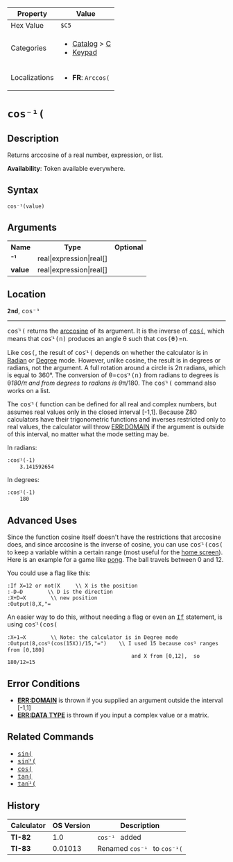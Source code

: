 | Property      | Value |
|---------------|-------|
| Hex Value     | `$C5`|
| Categories    | <ul><li>[Catalog](<../categories/Catalog.md>) > [C](<../categories/Catalog.md#C>)</li><li>[Keypad](<../categories/Keypad.md>)</li></ul> |
| Localizations | <ul><li><b>FR</b>: `Arccos(`</li></ul> |

# `cos⁻¹(`

## Description
Returns arccosine of a real number, expression, or list.


<b>Availability</b>: Token available everywhere.

## Syntax
`cos⁻¹(value)`

## Arguments
<table>
<tr><th>Name</th><th>Type</th><th>Optional</th></tr>

<tr><td><b>⁻¹</b></td><td>real|expression|real[]</td><td></td></tr>

<tr><td><b>value</b></td><td>real|expression|real[]</td><td></td></tr>

</table>

## Location
<tt><kbd><b>2nd</b></kbd></tt>, <kbd>cos⁻¹</kbd>
<hr>

<tt>cosֿ¹(</tt> returns the [arccosine](https://mathworld.wolfram.com/InverseCosine.html) of its argument. It is the inverse of <tt><a href="cos(.md">cos(</a></tt>, which means that <tt>cosֿ¹(n)</tt> produces an angle θ such that <tt>cos(θ)</tt>=n.

Like <tt>cos(</tt>, the result of <tt>cosֿ¹(</tt> depends on whether the calculator is in [Radian](radian-mode) or [Degree](degree-mode) mode. However, unlike cosine, the result is in degrees or radians, not the argument. A full rotation around a circle is 2π radians, which is equal to 360°. The conversion of θ=<tt>cosֿ¹(n)</tt> from radians to degrees is θ*180/π and from degrees to radians is θ*π/180. The <tt>cosֿ¹(</tt> command also works on a list.

The <tt>cosֿ¹(</tt> function can be defined for all real and complex numbers, but assumes real values only in the closed interval [-1,1]. Because Z80 calculators have their trigonometric functions and inverses restricted only to real values, the calculator will throw [ERR:DOMAIN](errors#domain) if the argument is outside of this interval, no matter what the mode setting may be.

In radians:

```ti-basic
:cosֿ¹(-1)
    3.141592654
```

  
In degrees:

```ti-basic
:cosֿ¹(-1)
    180
```

## Advanced Uses

Since the function cosine itself doesn't have the restrictions that arccosine does, and since arccosine is the inverse of cosine, you can use <tt>cosֿ¹(cos(</tt> to keep a variable within a certain range (most useful for the [home screen](homescreen)). Here is an example for a game like [pong](pong.md). The ball travels between 0 and 12.

You could use a flag like this:

```ti-basic
:If X=12 or not(X     \\ X is the position
:-D→D        \\ D is the direction
:X+D→X        \\ new position
:Output(8,X,"=
```

An easier way to do this, without needing a flag or even an <tt><a href="If.md">If</a></tt> statement, is using <tt>cosֿ¹(cos(</tt>

```ti-basic
:X+1→X        \\ Note: the calculator is in Degree mode
:Output(8,cosֿ¹(cos(15X))/15,"=")    \\ I used 15 because cosֿ¹ ranges from [0,180]
                                        and X from [0,12],  so 180/12=15
```

## Error Conditions

*   **[ERR:DOMAIN](errors#domain)** is thrown if you supplied an argument outside the interval [-1,1]
*   **[ERR:DATA TYPE](errors#datatype)** is thrown if you input a complex value or a matrix.

## Related Commands

*   <tt><a href="sin(.md">sin(</a></tt>
*   <tt><a href="sinֿ¹(.md">sinֿ¹(</a></tt>
*   <tt><a href="cos(.md">cos(</a></tt>
*   <tt><a href="tan(.md">tan(</a></tt>
*   <tt><a href="tanֿ¹(.md">tanֿ¹(</a></tt>

## History
| Calculator | OS Version | Description |
|------------|------------|-------------|
| <b>TI-82</b> | 1.0 | `cos⁻¹ ` added |
| <b>TI-83</b> | 0.01013 | Renamed `cos⁻¹ ` to `cos⁻¹(`


